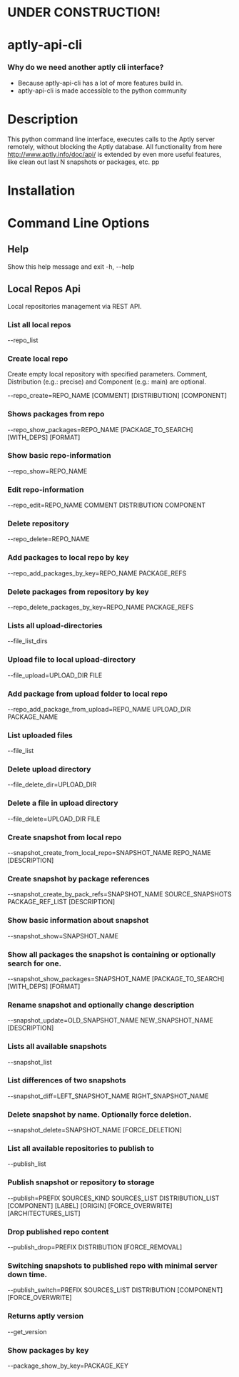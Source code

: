 # UNDER CONSTRUCTION!

# aptly-api-cli
### Why do we need another aptly cli interface?
- Because aptly-api-cli has a lot of more features build in.
- aptly-api-cli is made accessible to the python community


# Description
This python command line interface, executes calls to the Aptly server remotely, without blocking the Aptly database.
All functionality from here http://www.aptly.info/doc/api/ is extended by even more useful features, like clean out last N
snapshots or packages, etc. pp

# Installation

# Command Line Options

## Help
Show this help message and exit
-h, --help

## Local Repos Api
Local repositories management via REST API.

### List all local repos
--repo_list

### Create local repo
Create empty local repository with specified parameters.  Comment, Distribution (e.g.: precise) and Component (e.g.: main) are optional.

--repo_create=REPO_NAME [COMMENT] [DISTRIBUTION] [COMPONENT]

### Shows packages from repo
--repo_show_packages=REPO_NAME [PACKAGE_TO_SEARCH] [WITH_DEPS] [FORMAT]


###  Show basic repo-information
--repo_show=REPO_NAME

### Edit repo-information  
--repo_edit=REPO_NAME COMMENT DISTRIBUTION COMPONENT


### Delete repository
--repo_delete=REPO_NAME

###  Add packages to local repo by key
--repo_add_packages_by_key=REPO_NAME PACKAGE_REFS

###  Delete packages from repository by key
--repo_delete_packages_by_key=REPO_NAME PACKAGE_REFS


### Lists all upload-directories
--file_list_dirs


### Upload file to local upload-directory 
--file_upload=UPLOAD_DIR FILE

### Add package from upload folder to local repo
--repo_add_package_from_upload=REPO_NAME UPLOAD_DIR PACKAGE_NAME

### List uploaded files
--file_list


### Delete upload directory
--file_delete_dir=UPLOAD_DIR


### Delete a file in upload directory
 --file_delete=UPLOAD_DIR FILE

### Create snapshot from local repo
--snapshot_create_from_local_repo=SNAPSHOT_NAME REPO_NAME [DESCRIPTION]


### Create snapshot by package references
--snapshot_create_by_pack_refs=SNAPSHOT_NAME SOURCE_SNAPSHOTS PACKAGE_REF_LIST [DESCRIPTION]


### Show basic information about snapshot
--snapshot_show=SNAPSHOT_NAME


### Show all packages the snapshot is containing or optionally search for one.
--snapshot_show_packages=SNAPSHOT_NAME [PACKAGE_TO_SEARCH] [WITH_DEPS] [FORMAT]


### Rename snapshot and optionally change description
--snapshot_update=OLD_SNAPSHOT_NAME NEW_SNAPSHOT_NAME [DESCRIPTION]


### Lists all available snapshots
--snapshot_list


### List differences of two snapshots
--snapshot_diff=LEFT_SNAPSHOT_NAME RIGHT_SNAPSHOT_NAME

### Delete snapshot by name. Optionally force deletion.
--snapshot_delete=SNAPSHOT_NAME [FORCE_DELETION]


### List all available repositories to publish to
--publish_list


### Publish snapshot or repository to storage
--publish=PREFIX SOURCES_KIND SOURCES_LIST DISTRIBUTION_LIST [COMPONENT] [LABEL] [ORIGIN] [FORCE_OVERWRITE] [ARCHITECTURES_LIST]


### Drop published repo content
--publish_drop=PREFIX DISTRIBUTION [FORCE_REMOVAL]


### Switching snapshots to published repo with minimal server down time.
--publish_switch=PREFIX SOURCES_LIST DISTRIBUTION [COMPONENT] [FORCE_OVERWRITE]


### Returns aptly version
--get_version


### Show packages by key
--package_show_by_key=PACKAGE_KEY

